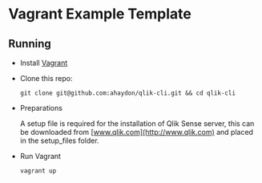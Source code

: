# Vagrant Example Template

## Running 

* Install [Vagrant](https://github.com/mitchellh/vagrant/)
* Clone this repo:

  ```
  git clone git@github.com:ahaydon/qlik-cli.git && cd qlik-cli
  ```

* Preparations

  A setup file is required for the installation of Qlik Sense server, this can be downloaded from [www.qlik.com](http://www.qlik.com) and placed in the setup_files folder.

* Run Vagrant

  ```sh
  vagrant up
  ```
